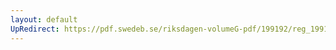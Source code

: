 ```yaml
---
layout: default
UpRedirect: https://pdf.swedeb.se/riksdagen-volumeG-pdf/199192/reg_199192/reg_199192_0008.pdf
---
```

